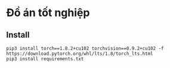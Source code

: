 Đồ án tốt nghiệp
=====================
Install
---------------------
```shell
pip3 install torch==1.8.2+cu102 torchvision==0.9.2+cu102 -f https://download.pytorch.org/whl/lts/1.8/torch_lts.html
pip3 install requirements.txt
```

